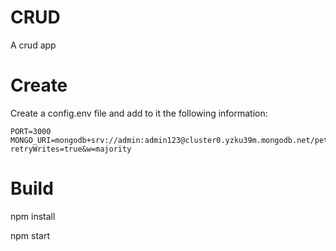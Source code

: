 # CRUD
A crud app

# Create
Create a config.env file and add to it the following information:

```
PORT=3000
MONGO_URI=mongodb+srv://admin:admin123@cluster0.yzku39m.mongodb.net/pet?retryWrites=true&w=majority
```

# Build
npm install

npm start
